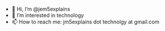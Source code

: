 - 👋 Hi, I’m @jem5explains
- 👀 I’m interested in technology
- 📫 How to reach me: jm5explains dot technolgy at gmail.com

<!---
jem5explains/jem5explains is a ✨ special ✨ repository because its `README.md` (this file) appears on your GitHub profile.
You can click the Preview link to take a look at your changes.
--->

